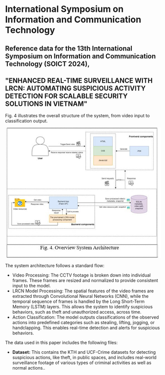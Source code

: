 # International Symposium on Information and Communication Technology
## Reference data for the 13th International Symposium on Information and Communication Technology (SOICT 2024),
## "ENHANCED REAL-TIME SURVEILLANCE WITH LRCN: AUTOMATING SUSPICIOUS ACTIVITY DETECTION FOR SCALABLE SECURITY SOLUTIONS IN VIETNAM"

Fig. 4 illustrates the overall structure of the system, from video input to classification output.
<p align="center">
  <img src="https://github.com/mahoangnhatphi/suspicious-human-detection-with-LRCN-model/blob/main/Figure/Figure04.jpg?raw=true" />
</p>

The system architecture follows a standard flow:
- Video Processing: The CCTV footage is broken down into individual frames. These frames are resized and normalized to provide consistent input to the model.
- LRCN Model Processing: The spatial features of the video frames are extracted through Convolutional Neural Networks (CNN), while the temporal sequence of frames is handled by the Long Short-Term Memory (LSTM) layers. This allows the system to identify suspicious behaviors, such as theft and unauthorized access, across time.
- Action Classification: The model outputs classifications of the observed actions into predefined categories such as stealing, lifting, jogging, or handclapping. This enables real-time detection and alerts for suspicious behaviors.

The data used in this paper includes the following files:

- **Dataset:** This contains the KTH and UCF-Crime datasets for detecting suspicious actions, like theft, in public spaces, and includes real-world surveillance footage of various types of criminal activities as well as normal actions..